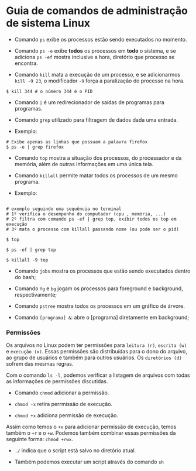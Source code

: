 # Guia de comandos de administração de sistema **Linux**

- Comando `ps` exibe os processos estão sendo executados no momento.

- Comando `ps -e` exibe **todos** os processos em **todo** o sistema, e se adiciona `ps -ef` mostra inclusive a hora, diretório que processo se encontra.

- Comando `kill` mata a execução de um processo, e se adicionarmos `kill -9 23`, o modificador `-9` força a paralização do processo na hora.

```
$ kill 344 # o número 344 é o PID

```

- Comando `|` é um redirecionador de saídas de programas para programas.

- Comando `grep` utilizado para filtragem de dados dada uma entrada.

- Exemplo:

```
# Exibe apenas as linhas que possuam a palavra firefox
$ ps -e | grep firefox

```

- Comando `top` mostra a situação dos processos, do processador e da memória, além de outras informações em uma única tela.

* Comando `killall` permite matar todos os processos de um mesmo programa.

* Exemplo:

```

# exemplo seguindo uma sequência no terminal
# 1º verifica o desempenho do computador (cpu , memória, ...)
# 2º filtra com comando ps -ef | grep top, exibir todos os top em execução
# 3º mata o processo com killall passando nome (ou pode ser o pid)

$ top

$ ps -ef | grep top

$ killall -9 top

```

- Comando `jobs` mostra os processos que estão sendo executados dentro do bash;

- Comando `fg` e `bg` jogam os processos para foreground e background, respectivamente;

- Comando `pstree` mostra todos os processos em um gráfico de árvore.

- Comando `[programa] &`: abre o [programa] diretamente em background;

### Permissões

Os arquivos no Linux podem ter permissões para `leitura (r)`, `escrita (w)` e `execução (x)`. Essas permissões são distribuídas para o dono do arquivo, ao grupo de usuários e também para outros usuários. Os `diretórios (d)` sofrem das mesmas regras.

Com o comando `ls -l`, podemos verificar a listagem de arquivos com todas as informações de permissões discutidas.

- Comando `chmod` adicionar a permissão.

- `chmod -x` retira perrmissão de execução.

- `chmod +x` adiciona permissão de execução.

Assim como temos o `+x` para adicionar permissão de execução, temos também o `+r` e o `+w`. Podemos também combinar essas permissões da seguinte forma: `chmod +rwx`.

- `./` indica que o script está salvo no diretório atual.

- Também podemos executar um script através do comando `sh`
